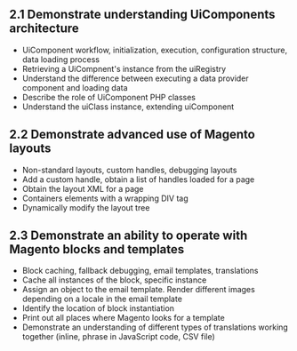 ##	2.1 Demonstrate understanding UiComponents architecture
-	UiComponent workflow, initialization, execution, configuration structure, data loading process
-	Retrieving a UiCompnent's instance from the uiRegistry
-	Understand the difference between executing a data provider component and loading data
-	Describe the role of UiComponent PHP classes
-	Understand the uiClass instance, extending uiComponent
##	2.2 Demonstrate advanced use of Magento layouts
-	Non-standard layouts, custom handles, debugging layouts
-	Add a custom handle, obtain a list of handles loaded for a page
-	Obtain the layout XML for a page
-	Containers elements with a wrapping DIV tag
-	Dynamically modify the layout tree
##	2.3 Demonstrate an ability to operate with Magento blocks and templates
-	Block caching, fallback debugging, email templates, translations
-	Cache all instances of the block, specific instance
-	Assign an object to the email template. Render different images depending on a locale in the email template
-	Identify the location of block instantiation
-	Print out all places where Magento looks for a template
-	Demonstrate an understanding of different types of translations working together (inline, phrase in JavaScript code, CSV file)
